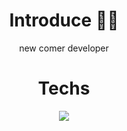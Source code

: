 # <div align="center">Introduce 🙋‍♂️</div>
<div align="center"> new comer developer </div>
 

# <div align="center">Techs
 <div align="center">
<img src="https://img.shields.io/badge/Velog-20c997?style=flat-square&logo=Vimeo&logoColor=white"/></a>

</div>
